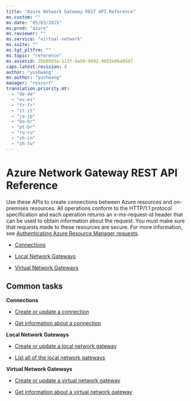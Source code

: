 ```yaml
---
title: "Azure Network Gateway REST API Reference"
ms.custom: ""
ms.date: "05/03/2015"
ms.prod: "azure"
ms.reviewer: ""
ms.service: "virtual-network"
ms.suite: ""
ms.tgt_pltfrm: ""
ms.topic: "reference"
ms.assetid: 2bb89d3a-113f-4a50-9492-9655e06a95d7
caps.latest.revision: 4
author: "yushwang"
ms.author: "yushwang"
manager: "rossort"
translation.priority.mt: 
  - "de-de"
  - "es-es"
  - "fr-fr"
  - "it-it"
  - "ja-jp"
  - "ko-kr"
  - "pt-br"
  - "ru-ru"
  - "zh-cn"
  - "zh-tw"
---
```

# Azure Network Gateway REST API Reference
Use these APIs to create connections between Azure resources and on-premises resources. All operations conform to the HTTP/1.1 protocol specification and each operation returns an x-ms-request-id header that can be used to obtain information about the request. You must make sure that requests made to these resources are secure. For more information, see [Authenticating Azure Resource Manager requests](../../index.md).  
  
-   [Connections](connections.md)  
  
-   [Local Network Gateways ](local-network-gateways.md)  
  
-   [Virtual Network Gateways](virtual-network-gateways.md)  
  
## Common tasks  
  
 **Connections**  
  
-   [Create or update a connection](create-or-update-a-connection.md)  
  
-   [Get information about a connection ](get-information-about-a-connection.md)  
  
 **Local Network Gateways**  
  
-   [Create or update a local network gateway ](create-or-update-a-local-network-gateway.md)  
  
-   [List all of the local network gateways](list-all-of-the-local-network-gateways.md)  
  
 **Virtual Network Gateways**  
  
-   [Create or update a virtual network gateway](create-or-update-a-virtual-network-gateway.md)  
  
-   [Get information about a virtual network gateway](get-information-about-a-virtual-network-gateway.md)
